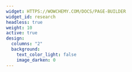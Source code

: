 ```yaml
---
widget: HTTPS://WOWCHEMY.COM/DOCS/PAGE-BUILDER
widget_id: research
headless: true
weight: 10
active: true
design:
  columns: "2"
  background:
    text_color_light: false
    image_darken: 0
---
```

